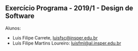Exercício Programa - 2019/1 - Design de Software
------------------------------------------------

Alunos: 
- Luis Filipe Carrete, luisfsc@insper.edu.br
- Luís Filipe Martins Loureiro: luisfml@al.insper.edu.br

